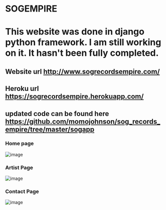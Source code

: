 # SOGEMPIRE
# This website was done in django python framework. I am still working on it. It hasn't been fully completed.

## Website url http://www.sogrecordsempire.com/
## Heroku url https://sogrecordsempire.herokuapp.com/
## updated code can be found here https://github.com/momojohnson/sog_records_empire/tree/master/sogapp
### Home page
![image](https://user-images.githubusercontent.com/17325437/27746234-06406784-5d8c-11e7-8865-5754e9c047f4.png)

### Artist Page
![image](https://user-images.githubusercontent.com/17325437/27746296-465ab996-5d8c-11e7-8435-f9d072e2751a.png)
### Contact Page
![image](https://user-images.githubusercontent.com/17325437/27746348-7bd23ec8-5d8c-11e7-82bc-eee69bd6f864.png)

